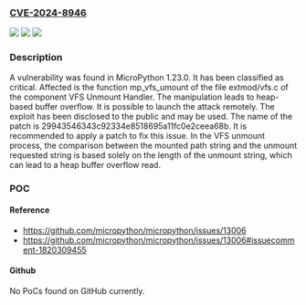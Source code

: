 ### [CVE-2024-8946](https://cve.mitre.org/cgi-bin/cvename.cgi?name=CVE-2024-8946)
![](https://img.shields.io/static/v1?label=Product&message=MicroPython&color=blue)
![](https://img.shields.io/static/v1?label=Version&message=%3D%201.23.0%20&color=brighgreen)
![](https://img.shields.io/static/v1?label=Vulnerability&message=Heap-based%20Buffer%20Overflow&color=brighgreen)

### Description

A vulnerability was found in MicroPython 1.23.0. It has been classified as critical. Affected is the function mp_vfs_umount of the file extmod/vfs.c of the component VFS Unmount Handler. The manipulation leads to heap-based buffer overflow. It is possible to launch the attack remotely. The exploit has been disclosed to the public and may be used. The name of the patch is 29943546343c92334e8518695a11fc0e2ceea68b. It is recommended to apply a patch to fix this issue. In the VFS unmount process, the comparison between the mounted path string and the unmount requested string is based solely on the length of the unmount string, which can lead to a heap buffer overflow read.

### POC

#### Reference
- https://github.com/micropython/micropython/issues/13006
- https://github.com/micropython/micropython/issues/13006#issuecomment-1820309455

#### Github
No PoCs found on GitHub currently.

